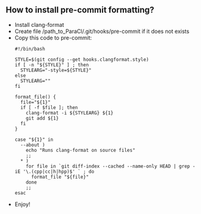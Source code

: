 ## How to install pre-commit formatting?

* Install clang-format
* Create file /path_to_ParaCl/.git/hooks/pre-commit if it does not exists
* Copy this code to pre-commit:
  ```shell
  #!/bin/bash

  STYLE=$(git config --get hooks.clangformat.style)
  if [ -n "${STYLE}" ] ; then
    STYLEARG="-style=${STYLE}"
  else
    STYLEARG=""
  fi

  format_file() {
    file="${1}"
    if [ -f $file ]; then
      clang-format -i ${STYLEARG} ${1}
      git add ${1}
    fi
  }

  case "${1}" in
    --about )
      echo "Runs clang-format on source files"
      ;;
    * )
      for file in `git diff-index --cached --name-only HEAD | grep -iE '\.(cpp|cc|h|hpp)$' ` ; do
        format_file "${file}"
      done
      ;;
  esac
  ```
* Enjoy!
